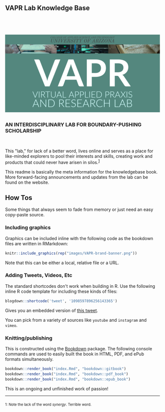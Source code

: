 ## VAPR Lab Knowledge Base

<h1 align="center">
  <br/><img src="images/VAPR-brand-banner.png"><br />
  </h1>
  
### AN INTERDISCIPLINARY LAB FOR BOUNDARY-PUSHING SCHOLARSHIP
<br />

This "lab," for lack of a better word, lives online and serves as a place for like-minded explorers to pool their interests and skills, creating work and products that could never have arisen in silos.<sup>[1](#footnote1)</sup>

This readme is basically the meta information for the knowledgebase book. More forward-facing announcements and updates from the lab can be found on the website.

## How Tos

Some things that always seem to fade from memory or just need an easy copy-paste source.

### Including graphics

Graphics can be included inline with the following code as the bookdown files are written in RMarkdown:

```r
knitr::include_graphics(rep("images/VAPR-brand-banner.png"))
```

Note that this can be either a local, relative file or a URL.

### Adding Tweets, Videos, Etc

The standard shortcodes don't work when building in R. Use the following inline R code template for including these kinds of files:

```r
blogdown::shortcode('tweet', '1098597896256143365')
```

Gives you an embedded version of [this tweet](https://twitter.com/RyanStraight/status/1098597896256143365).

You can pick from a variety of sources like `youtube` and `instagram` and `vimeo`.

### Knitting/publishing

This is constructed using the [Bookdown](https://bookdown.org) package. The following console commands are used to easily built the book in HTML, PDF, and ePub formats simultaneously.

``` r
bookdown::render_book("index.Rmd", "bookdown::gitbook")
bookdown::render_book("index.Rmd", "bookdown::pdf_book")
bookdown::render_book("index.Rmd", "bookdown::epub_book")
```

This is an ongoing and unfinished work of passion!

<hr>

<sub><a name="footnote1">1</a>: Note the lack of the word *synergy*. Terrible word.</sub>
